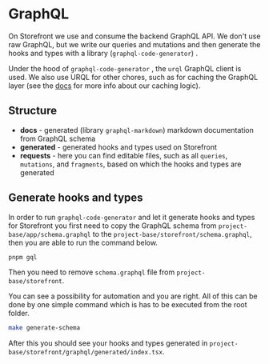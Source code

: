 # GraphQL

On Storefront we use and consume the backend GraphQL API. We don't use raw GraphQL, but we write our queries and mutations and then generate the hooks and types with a library (`graphql-code-generator`) .

Under the hood of `graphql-code-generator` , the `urql` GraphQL client is used. We also use URQL for other chores, such as for caching the GraphQL layer (see the [docs](./caching.md) for more info about our caching logic).

## Structure

- **docs** - generated (library `graphql-markdown`) markdown documentation from GraphQL schema
- **generated** - generated hooks and types used on Storefront
- **requests** - here you can find editable files, such as all `queries`, `mutations`, and `fragments`, based on which the hooks and types are generated

## Generate hooks and types

In order to run `graphql-code-generator` and let it generate hooks and types for Storefront you first need to copy the GraphQL schema from `project-base/app/schema.graphql` to the `project-base/storefront/schema.graphql`, then you are able to run the command below.

```bash
pnpm gql
```

Then you need to remove `schema.graphql` file from `project-base/storefront`.

You can see a possibility for automation and you are right. All of this can be done by one simple command which is has to be executed from the root folder.

```bash
make generate-schema
```

After this you should see your hooks and types generated in `project-base/storefront/graphql/generated/index.tsx`.
